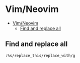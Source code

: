 # Vim/Neovim
<!--ts-->
* [Vim/Neovim](vim.md#vimneovim)
   * [Find and replace all](vim.md#find-and-replace-all)

<!-- Added by: runner, at: Mon Aug  2 15:01:10 UTC 2021 -->

<!--te-->

## Find and replace all
```vim
:%s/replace_this/replace_with/g
```
